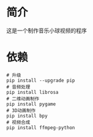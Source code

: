 # 简介
这是一个制作音乐小球视频的程序

# 依赖

```shell
# 升级
pip install --upgrade pip
# 音频处理
pip install librosa
# 二维动画制作
pip install pygame
# 3D动画制作
pip install bpy
# 视频合成
pip install ffmpeg-python
```